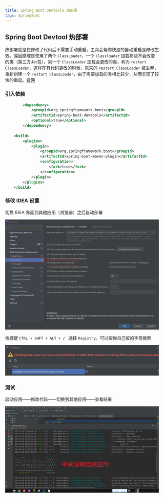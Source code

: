 ```yaml
---
title: Spring Boot Devtools 热部署
tags: SpringBoot
---
```


## Spring Boot Devtool 热部署

热部署就是在修改了代码后不需要手动重启，工具会帮你快速的自动重启是修改生效。深层原理是使用了两个 `ClassLoader`，一个 `Classloader` 加载那些不会改变的类（第三方Jar包），另一个 `ClassLoader` 加载会更改的类，称为 `restart ClassLoader`，这样在有代码更改的时候，原来的 `restart ClassLoader` 被丢弃，重新创建一个 `restart ClassLoader`，由于需要加载的类相比较少，从而实现了较快的重启。[官网](![](https://raw.githubusercontent.com/spviancc/spviancc.github.io/master/assets/image-20210128021026864.png))



### 引入依赖

```xml
        <dependency>
            <groupId>org.springframework.boot</groupId>
            <artifactId>spring-boot-devtools</artifactId>
            <optional>true</optional>
        </dependency>

    <build>
        <plugins>
            <plugin>
                <groupId>org.springframework.boot</groupId>
                <artifactId>spring-boot-maven-plugin</artifactId>
                <configuration>
                    <fork>true</fork>
                </configuration>
            </plugin>
        </plugins>
    </build>            
```



### 修改 IDEA 设置

切换 IDEA 界面到其他应用（浏览器）之后自动部署

![image-20210128020146593](https://raw.githubusercontent.com/spviancc/spviancc.github.io/master/assets/image-20210128020146593.png)



快捷键 `CTRL + SHFT + ALT + / `  选择 `Registry`。可以按你自己按的字母搜索

![image-20210128020525075](https://raw.githubusercontent.com/spviancc/spviancc.github.io/master/assets/image-20210128020525075.png)



### 测试

启动应用——修改代码——切换到其他应用——查看结果

![image-20210128021026864](https://raw.githubusercontent.com/spviancc/spviancc.github.io/master/assets/image-20210128021026864.png)